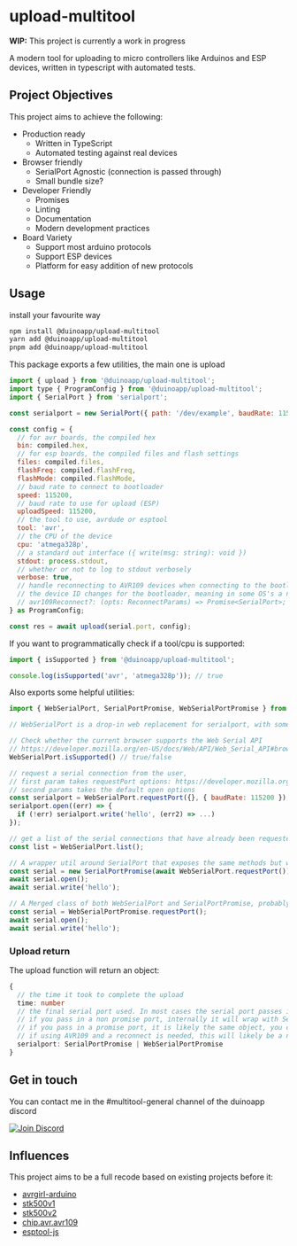 # upload-multitool

**WIP:** This project is currently a work in progress

A modern tool for uploading to micro controllers like Arduinos and ESP devices, written in typescript with automated tests.

## Project Objectives

This project aims to achieve the following:
- Production ready
  - Written in TypeScript
  - Automated testing against real devices
- Browser friendly
  - SerialPort Agnostic (connection is passed through)
  - Small bundle size?
- Developer Friendly
  - Promises
  - Linting
  - Documentation
  - Modern development practices
- Board Variety
  - Support most arduino protocols
  - Support ESP devices
  - Platform for easy addition of new protocols

## Usage

install your favourite way
```bash
npm install @duinoapp/upload-multitool
yarn add @duinoapp/upload-multitool
pnpm add @duinoapp/upload-multitool
```

This package exports a few utilities, the main one is upload

```js
import { upload } from '@duinoapp/upload-multitool';
import type { ProgramConfig } from '@duinoapp/upload-multitool';
import { SerialPort } from 'serialport';

const serialport = new SerialPort({ path: '/dev/example', baudRate: 115200 });

const config = {
  // for avr boards, the compiled hex
  bin: compiled.hex,
  // for esp boards, the compiled files and flash settings
  files: compiled.files,
  flashFreq: compiled.flashFreq,
  flashMode: compiled.flashMode,
  // baud rate to connect to bootloader
  speed: 115200,
  // baud rate to use for upload (ESP)
  uploadSpeed: 115200,
  // the tool to use, avrdude or esptool
  tool: 'avr',
  // the CPU of the device
  cpu: 'atmega328p',
  // a standard out interface ({ write(msg: string): void })
  stdout: process.stdout,
  // whether or not to log to stdout verbosely
  verbose: true,
  // handle reconnecting to AVR109 devices when connecting to the bootloader
  // the device ID changes for the bootloader, meaning in some OS's a new connection is required
  // avr109Reconnect?: (opts: ReconnectParams) => Promise<SerialPort>;
} as ProgramConfig;

const res = await upload(serial.port, config);

```

If you want to programmatically check if a tool/cpu is supported:

```js
import { isSupported } from '@duinoapp/upload-multitool';

console.log(isSupported('avr', 'atmega328p')); // true
```

Also exports some helpful utilities:

```js
import { WebSerialPort, SerialPortPromise, WebSerialPortPromise } from '@duinoapp/upload-multitool';

// WebSerialPort is a drop-in web replacement for serialport, with some useful static methods:

// Check whether the current browser supports the Web Serial API
// https://developer.mozilla.org/en-US/docs/Web/API/Web_Serial_API#browser_compatibility
WebSerialPort.isSupported() // true/false

// request a serial connection from the user,
// first param takes requestPort options: https://developer.mozilla.org/en-US/docs/Web/API/Serial/requestPort#parameters
// second params takes the default open options 
const serialport = WebSerialPort.requestPort({}, { baudRate: 115200 });
serialport.open((err) => {
  if (!err) serialport.write('hello', (err2) => ...)
});

// get a list of the serial connections that have already been requested:
const list = WebSerialPort.list();

// A wrapper util around SerialPort that exposes the same methods but with promises
const serial = new SerialPortPromise(await WebSerialPort.requestPort());
await serial.open();
await serial.write('hello');

// A Merged class of both WebSerialPort and SerialPortPromise, probably use this one
const serial = WebSerialPortPromise.requestPort();
await serial.open();
await serial.write('hello');
```

### Upload return
The upload function will return an object:
```ts
{
  // the time it took to complete the upload
  time: number
  // the final serial port used. In most cases the serial port passes in
  // if you pass in a non promise port, internally it will wrap with SerialPortPromise
  // if you pass in a promise port, it is likely the same object, you can check with the serialport.key value on SerialPortPromise
  // if using AVR109 and a reconnect is needed, this will likely be a new connection.
  serialport: SerialPortPromise | WebSerialPortPromise
}
```


## Get in touch 
You can contact me in the #multitool-general channel of the duinoapp discord

[![Join Discord](https://i.imgur.com/Gk2od5o.png)](https://discord.gg/FKQp7N4)

## Influences
This project aims to be a full recode based on existing projects before it:
- [avrgirl-arduino](https://github.com/noopkat/avrgirl-arduino)
- [stk500v1](https://github.com/jacobrosenthal/js-stk500v1)
- [stk500v2](https://github.com/Pinoccio/js-stk500)
- [chip.avr.avr109](https://github.com/tmpvar/chip.avr.avr109)
- [esptool-js](https://github.com/espressif/esptool-js)